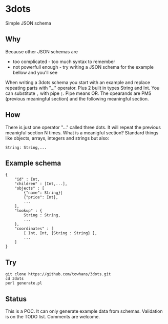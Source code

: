 3dots
=====

Simple JSON schema

## Why

Because other JSON schemas are

* too complicated - too much syntax to remember
* not powerfull enough - try writing a JSON schema for the example bellow and you'll see

When writing a 3dots schema you start with an example and replace repeating parts with "..." operator. Plus 2 built in types String and Int. You can substitute `,` with pipe `|`. Pipe means OR. The opearands are PMS (previous meaningful section) and the following meaningful section.

## How

There is just one operator "..." called three dots. It will repeat the previous meanigful section N times. What is a meanigful section? Standard things like objects, arrays, integers and strings but also:

```
String: String,...
```

## Example schema

```
{
	"id" : Int,
	"children" : [Int,...],
	"objects" : [
		{"name": String}|
		{"price": Int},
		...
	],
	"lookup" : {
		String : String,
		...
	},
	"coordinates" : [
		[ Int, Int, {String : String} ],
		...
	]
}

```
## Try

```
git clone https://github.com/towhans/3dots.git
cd 3dots
perl generate.pl
```

## Status

This is a POC. It can only generate example data from schemas. Validation is on the TODO list. Comments are welcome.
